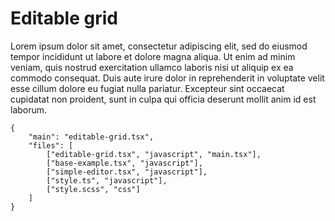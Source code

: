 # Editable grid

Lorem ipsum dolor sit amet, consectetur adipiscing elit, sed do eiusmod tempor incididunt ut labore et dolore magna aliqua. Ut enim ad minim veniam, quis nostrud exercitation ullamco laboris nisi ut aliquip ex ea commodo consequat. Duis aute irure dolor in reprehenderit in voluptate velit esse cillum dolore eu fugiat nulla pariatur. Excepteur sint occaecat cupidatat non proident, sunt in culpa qui officia deserunt mollit anim id est laborum.


```code-view
{
    "main": "editable-grid.tsx",
    "files": [
        ["editable-grid.tsx", "javascript", "main.tsx"],
        ["base-example.tsx", "javascript"],
        ["simple-editor.tsx", "javascript"],
        ["style.ts", "javascript"],
        ["style.scss", "css"]
    ]
}
```
